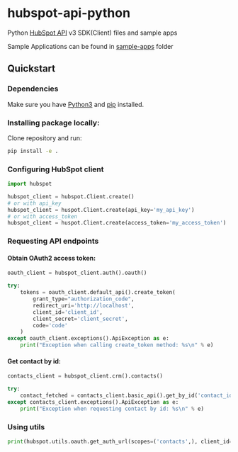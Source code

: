 # hubspot-api-python

Python [HubSpot API](https://developers.hubspot.com/docs-beta/overview) v3 SDK(Client) files and sample apps

Sample Applications can be found in [sample-apps](sample-apps/) folder

## Quickstart

### Dependencies

Make sure you have [Python3](https://docs.python.org/3/) and [pip](https://pypi.org/project/pip/) installed.

### Installing package locally:

Clone repository and run:

```bash
pip install -e .
```

### Configuring HubSpot client

```python
import hubspot

hubspot_client = hubspot.Client.create()
# or with api_key
hubspot_client = huspot.Client.create(api_key='my_api_key')
# or with access_token
hubspot_client = huspot.Client.create(access_token='my_access_token')
```

### Requesting API endpoints

#### Obtain OAuth2 access token:

```python
oauth_client = hubspot_client.auth().oauth()

try:
    tokens = oauth_client.default_api().create_token(
        grant_type="authorization_code",
        redirect_uri='http://localhost',
        client_id='client_id',
        client_secret='client_secret',
        code='code'
    )
except oauth_client.exceptions().ApiException as e:
    print("Exception when calling create_token method: %s\n" % e)
```

#### Get contact by id:

```python
contacts_client = hubspot_client.crm().contacts()

try:
    contact_fetched = contacts_client.basic_api().get_by_id('contact_id')
except contacts_client.exceptions().ApiException as e:
    print("Exception when requesting contact by id: %s\n" % e)
```

### Using utils

```python
print(hubspot.utils.oauth.get_auth_url(scopes=('contacts',), client_id='client_id', redirect_uri='http://localhost'))
```
